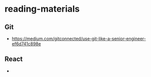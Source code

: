 # reading-materials

## Git
- https://medium.com/gitconnected/use-git-like-a-senior-engineer-ef6d741c898e

## React
- 
